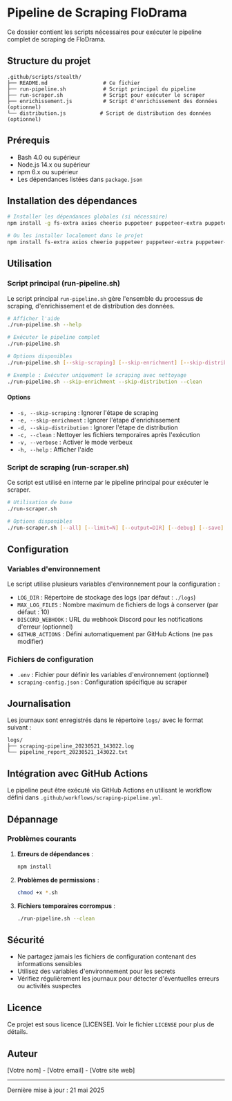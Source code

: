 # Pipeline de Scraping FloDrama

Ce dossier contient les scripts nécessaires pour exécuter le pipeline complet de scraping de FloDrama.

## Structure du projet

```
.github/scripts/stealth/
├── README.md                  # Ce fichier
├── run-pipeline.sh            # Script principal du pipeline
├── run-scraper.sh             # Script pour exécuter le scraper
├── enrichissement.js          # Script d'enrichissement des données (optionnel)
└── distribution.js           # Script de distribution des données (optionnel)
```

## Prérequis

- Bash 4.0 ou supérieur
- Node.js 14.x ou supérieur
- npm 6.x ou supérieur
- Les dépendances listées dans `package.json`

## Installation des dépendances

```bash
# Installer les dépendances globales (si nécessaire)
npm install -g fs-extra axios cheerio puppeteer puppeteer-extra puppeteer-extra-plugin-stealth

# Ou les installer localement dans le projet
npm install fs-extra axios cheerio puppeteer puppeteer-extra puppeteer-extra-plugin-stealth --save
```

## Utilisation

### Script principal (run-pipeline.sh)

Le script principal `run-pipeline.sh` gère l'ensemble du processus de scraping, d'enrichissement et de distribution des données.

```bash
# Afficher l'aide
./run-pipeline.sh --help

# Exécuter le pipeline complet
./run-pipeline.sh

# Options disponibles
./run-pipeline.sh [--skip-scraping] [--skip-enrichment] [--skip-distribution] [--clean] [--verbose] [--help]

# Exemple : Exécuter uniquement le scraping avec nettoyage
./run-pipeline.sh --skip-enrichment --skip-distribution --clean
```

#### Options

- `-s, --skip-scraping` : Ignorer l'étape de scraping
- `-e, --skip-enrichment` : Ignorer l'étape d'enrichissement
- `-d, --skip-distribution` : Ignorer l'étape de distribution
- `-c, --clean` : Nettoyer les fichiers temporaires après l'exécution
- `-v, --verbose` : Activer le mode verbeux
- `-h, --help` : Afficher l'aide

### Script de scraping (run-scraper.sh)

Ce script est utilisé en interne par le pipeline principal pour exécuter le scraper.

```bash
# Utilisation de base
./run-scraper.sh

# Options disponibles
./run-scraper.sh [--all] [--limit=N] [--output=DIR] [--debug] [--save]
```

## Configuration

### Variables d'environnement

Le script utilise plusieurs variables d'environnement pour la configuration :

- `LOG_DIR` : Répertoire de stockage des logs (par défaut : `./logs`)
- `MAX_LOG_FILES` : Nombre maximum de fichiers de logs à conserver (par défaut : 10)
- `DISCORD_WEBHOOK` : URL du webhook Discord pour les notifications d'erreur (optionnel)
- `GITHUB_ACTIONS` : Défini automatiquement par GitHub Actions (ne pas modifier)

### Fichiers de configuration

- `.env` : Fichier pour définir les variables d'environnement (optionnel)
- `scraping-config.json` : Configuration spécifique au scraper

## Journalisation

Les journaux sont enregistrés dans le répertoire `logs/` avec le format suivant :

```
logs/
├── scraping-pipeline_20230521_143022.log
└── pipeline_report_20230521_143022.txt
```

## Intégration avec GitHub Actions

Le pipeline peut être exécuté via GitHub Actions en utilisant le workflow défini dans `.github/workflows/scraping-pipeline.yml`.

## Dépannage

### Problèmes courants

1. **Erreurs de dépendances** :
   ```bash
   npm install
   ```

2. **Problèmes de permissions** :
   ```bash
   chmod +x *.sh
   ```

3. **Fichiers temporaires corrompus** :
   ```bash
   ./run-pipeline.sh --clean
   ```

## Sécurité

- Ne partagez jamais les fichiers de configuration contenant des informations sensibles
- Utilisez des variables d'environnement pour les secrets
- Vérifiez régulièrement les journaux pour détecter d'éventuelles erreurs ou activités suspectes

## Licence

Ce projet est sous licence [LICENSE]. Voir le fichier `LICENSE` pour plus de détails.

## Auteur

[Votre nom] - [Votre email] - [Votre site web]

---

Dernière mise à jour : 21 mai 2025
